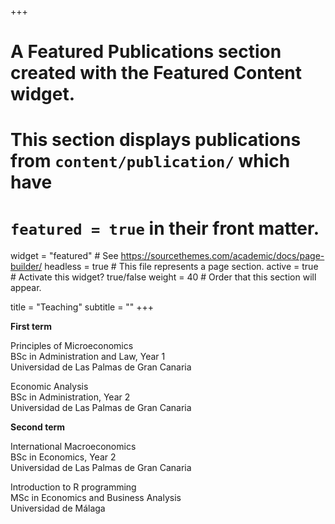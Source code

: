 +++
# A Featured Publications section created with the Featured Content widget.
# This section displays publications from `content/publication/` which have
# `featured = true` in their front matter.

widget = "featured"  # See https://sourcethemes.com/academic/docs/page-builder/
headless = true  # This file represents a page section.
active = true  # Activate this widget? true/false
weight = 40  # Order that this section will appear.

title = "Teaching"
subtitle = ""
+++

**First term**

Principles of Microeconomics <br/>
BSc in Administration and Law, Year 1 <br/>
Universidad de Las Palmas de Gran Canaria

Economic Analysis <br/>
BSc in Administration, Year 2 <br/>
Universidad de Las Palmas de Gran Canaria

**Second term**

International Macroeconomics <br/>
BSc in Economics, Year 2 <br/>
Universidad de Las Palmas de Gran Canaria

Introduction to R programming <br/>
MSc in Economics and Business Analysis <br/>
Universidad de Málaga


